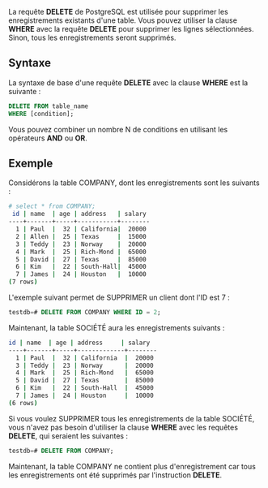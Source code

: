 La requête **DELETE** de PostgreSQL est utilisée pour supprimer les enregistrements existants d'une table. Vous pouvez utiliser la clause **WHERE** avec la requête **DELETE** pour supprimer les lignes sélectionnées. Sinon, tous les enregistrements seront supprimés.

## Syntaxe

La syntaxe de base d'une requête **DELETE** avec la clause **WHERE** est la suivante :

```sql
DELETE FROM table_name
WHERE [condition];
```

Vous pouvez combiner un nombre N de conditions en utilisant les opérateurs **AND** ou **OR**.

## Exemple

Considérons la table COMPANY, dont les enregistrements sont les suivants :

```bash
# select * from COMPANY;
 id | name  | age | address   | salary
----+-------+-----+-----------+--------
  1 | Paul  |  32 | California|  20000
  2 | Allen |  25 | Texas     |  15000
  3 | Teddy |  23 | Norway    |  20000
  4 | Mark  |  25 | Rich-Mond |  65000
  5 | David |  27 | Texas     |  85000
  6 | Kim   |  22 | South-Hall|  45000
  7 | James |  24 | Houston   |  10000
(7 rows)
```

L'exemple suivant permet de SUPPRIMER un client dont l'ID est 7 :

```sql
testdb=# DELETE FROM COMPANY WHERE ID = 2;
```

Maintenant, la table SOCIÉTÉ aura les enregistrements suivants :

```bash
id | name  | age | address     | salary
----+-------+-----+-------------+--------
  1 | Paul  |  32 | California  |  20000
  3 | Teddy |  23 | Norway      |  20000
  4 | Mark  |  25 | Rich-Mond   |  65000
  5 | David |  27 | Texas       |  85000
  6 | Kim   |  22 | South-Hall  |  45000
  7 | James |  24 | Houston     |  10000
(6 rows)
```

Si vous voulez SUPPRIMER tous les enregistrements de la table SOCIÉTÉ, vous n'avez pas besoin d'utiliser la clause **WHERE** avec les requêtes **DELETE**, qui seraient les suivantes :

```sql
testdb=# DELETE FROM COMPANY;
```

Maintenant, la table COMPANY ne contient plus d'enregistrement car tous les enregistrements ont été supprimés par l'instruction **DELETE**.
